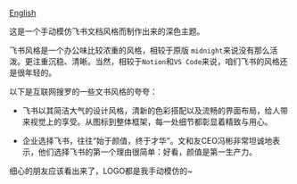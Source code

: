 [English](https://github.com/siyuan-note/theme-sample/blob/main/README.md)

这是一个手动模仿飞书文档风格而制作出来的深色主题。

飞书风格是一个办公味比较浓重的风格，相较于原版 `midnight`来说没有那么活泼。更注重沉稳、清晰。当然，相较于`Notion`和`VS Code`来说，咱们飞书的风格还是很年轻的。

以下是互联网搜罗的一些文书风格的夸夸：
* 飞书以其简洁大气的设计风格，清新的色彩搭配以及流畅的界面布局，给人带来视觉上的享受。从图标到整体框架，每一处细节都彰显着精致与用心。

* 企业选择飞书，往往“始于颜值，终于才华”。文和友CEO冯彬非常坦诚地表示，他们选择飞书的第一个理由很简单：好看，颜值是第一生产力。

细心的朋友应该看出来了，LOGO都是我手动模仿的~
